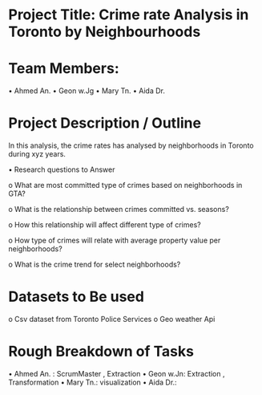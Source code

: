 
# Project Title: Crime rate Analysis in Toronto by Neighbourhoods 
# Team Members:
•	Ahmed An.
•	Geon w.Jg
•	Mary Tn.
•	Aida Dr.

#	Project Description / Outline

In this analysis, the crime rates has analysed by neighborhoods in Toronto during xyz years. 

•	Research questions to Answer

o	What are most committed type of crimes based on neighborhoods in GTA?

o	What is the relationship between crimes committed vs. seasons?

o	How this relationship will affect different type of crimes?

o	How type of crimes will relate with average property value per neighborhoods?

o	What is the crime trend for select neighborhoods?


#	Datasets to Be used
o	Csv dataset from Toronto Police Services
o	Geo weather Api
# Rough Breakdown of Tasks
•	Ahmed An. : ScrumMaster , Extraction
•	Geon w.Jn: Extraction , Transformation
•	Mary Tn.: visualization
•	Aida Dr.:


